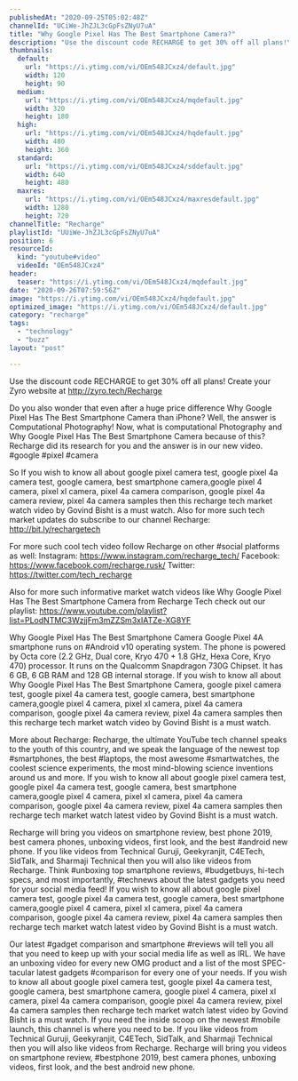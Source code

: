 ```yaml
---
publishedAt: "2020-09-25T05:02:48Z"
channelId: "UCiWe-JhZJL3cGpFsZNyU7uA"
title: "Why Google Pixel Has The Best Smartphone Camera?"
description: "Use the discount code RECHARGE to get 30% off all plans!\nCreate your Zyro website at http://zyro.tech/Recharge\n\nDo you also wonder that even after a huge price difference Why Google Pixel Has The Best Smartphone Camera than iPhone? Well, the answer is Computational Photography! Now, what is computational Photography and Why Google Pixel Has The Best Smartphone Camera because of this? Recharge did its research for you and the answer is in our new video. #google #pixel #camera\n\nSo  If you wish to know all about google pixel camera test, google pixel 4a camera test, google camera, best smartphone camera,google pixel 4 camera, pixel xl camera, pixel 4a camera comparison, google pixel 4a camera review, pixel 4a camera samples then this recharge tech market watch video by Govind Bisht is a must watch. Also for more such tech market updates do subscribe to our channel Recharge: http://bit.ly/rechargetech\n\nFor more such cool tech video follow Recharge on other #social platforms as well:\nInstagram: https://www.instagram.com/recharge_tech/\nFacebook: https://www.facebook.com/recharge.rusk/\nTwitter: https://twitter.com/tech_recharge\n\nAlso for more such informative market watch videos like Why Google Pixel Has The Best Smartphone Camera from Recharge Tech check out our playlist: https://www.youtube.com/playlist?list=PLodNTMC3WzjjFm3mZZSm3xIATZe-XG8YF\n\nWhy Google Pixel Has The Best Smartphone Camera\nGoogle Pixel 4A smartphone runs on #Android v10 operating system. The phone is powered by Octa core (2.2 GHz, Dual core, Kryo 470 + 1.8 GHz, Hexa Core, Kryo 470) processor. It runs on the Qualcomm Snapdragon 730G Chipset. It has 6 GB, 6 GB RAM and 128 GB internal storage.  If you wish to know all about Why Google Pixel Has The Best Smartphone Camera, google pixel camera test, google pixel 4a camera test, google camera, best smartphone camera,google pixel 4 camera, pixel xl camera, pixel 4a camera comparison, google pixel 4a camera review, pixel 4a camera samples then this recharge tech market watch video by Govind Bisht is a must watch. \n\nMore about Recharge: \nRecharge, the ultimate YouTube tech channel speaks to the youth of this country, and we speak the language of the newest top #smartphones, the best #laptops, the most awesome #smartwatches, the coolest science experiments, the most mind-blowing science inventions around us and more. If you wish to know all about google pixel camera test, google pixel 4a camera test, google camera, best smartphone camera,google pixel 4 camera, pixel xl camera, pixel 4a camera comparison, google pixel 4a camera review, pixel 4a camera samples then recharge tech market watch latest video by Govind Bisht is a must watch. \n\nRecharge will bring you videos on smartphone review, best phone 2019, best camera phones, unboxing videos, first look, and the best #android new phone. If you like videos from Technical Guruji, Geekyranjit, C4ETech, SidTalk, and Sharmaji Technical then you will also like videos from Recharge. Think #unboxing top smartphone reviews, #budgetbuys, hi-tech specs, and most importantly, #technews about the latest gadgets you need for your social media feed! If you wish to know all about google pixel camera test, google pixel 4a camera test, google camera, best smartphone camera,google pixel 4 camera, pixel xl camera, pixel 4a camera comparison, google pixel 4a camera review, pixel 4a camera samples then recharge tech market watch latest video by Govind Bisht is a must watch. \n\nOur latest #gadget comparison and smartphone #reviews will tell you all that you need to keep up with your social media life as well as IRL. We have an unboxing video for every new OMG product and a list of the most SPEC-tacular latest gadgets #comparison for every one of your needs. If you wish to know all about google pixel camera test, google pixel 4a camera test, google camera, best smartphone camera, google pixel 4 camera, pixel xl camera, pixel 4a camera comparison, google pixel 4a camera review, pixel 4a camera samples then recharge tech market watch latest video by Govind Bisht is a must watch. If you need the inside scoop on the newest #mobile launch, this channel is where you need to be. If you like videos from Technical Guruji, Geekyranjit, C4ETech, SidTalk, and Sharmaji Technical then you will also like videos from Recharge. Recharge will bring you videos on smartphone review, #bestphone 2019, best camera phones, unboxing videos, first look, and the best android new phone."
thumbnails:
  default:
    url: "https://i.ytimg.com/vi/OEm548JCxz4/default.jpg"
    width: 120
    height: 90
  medium:
    url: "https://i.ytimg.com/vi/OEm548JCxz4/mqdefault.jpg"
    width: 320
    height: 180
  high:
    url: "https://i.ytimg.com/vi/OEm548JCxz4/hqdefault.jpg"
    width: 480
    height: 360
  standard:
    url: "https://i.ytimg.com/vi/OEm548JCxz4/sddefault.jpg"
    width: 640
    height: 480
  maxres:
    url: "https://i.ytimg.com/vi/OEm548JCxz4/maxresdefault.jpg"
    width: 1280
    height: 720
channelTitle: "Recharge"
playlistId: "UUiWe-JhZJL3cGpFsZNyU7uA"
position: 6
resourceId:
  kind: "youtube#video"
  videoId: "OEm548JCxz4"
header:
  teaser: "https://i.ytimg.com/vi/OEm548JCxz4/mqdefault.jpg"
date: "2020-09-26T07:59:56Z"
image: "https://i.ytimg.com/vi/OEm548JCxz4/hqdefault.jpg"
optimized_image: "https://i.ytimg.com/vi/OEm548JCxz4/default.jpg"
category: "recharge"
tags:
  - "technology"
  - "buzz"
layout: "post"

---
```

Use the discount code RECHARGE to get 30% off all plans!
Create your Zyro website at http://zyro.tech/Recharge

Do you also wonder that even after a huge price difference Why Google Pixel Has The Best Smartphone Camera than iPhone? Well, the answer is Computational Photography! Now, what is computational Photography and Why Google Pixel Has The Best Smartphone Camera because of this? Recharge did its research for you and the answer is in our new video. #google #pixel #camera

So  If you wish to know all about google pixel camera test, google pixel 4a camera test, google camera, best smartphone camera,google pixel 4 camera, pixel xl camera, pixel 4a camera comparison, google pixel 4a camera review, pixel 4a camera samples then this recharge tech market watch video by Govind Bisht is a must watch. Also for more such tech market updates do subscribe to our channel Recharge: http://bit.ly/rechargetech

For more such cool tech video follow Recharge on other #social platforms as well:
Instagram: https://www.instagram.com/recharge_tech/
Facebook: https://www.facebook.com/recharge.rusk/
Twitter: https://twitter.com/tech_recharge

Also for more such informative market watch videos like Why Google Pixel Has The Best Smartphone Camera from Recharge Tech check out our playlist: https://www.youtube.com/playlist?list=PLodNTMC3WzjjFm3mZZSm3xIATZe-XG8YF

Why Google Pixel Has The Best Smartphone Camera
Google Pixel 4A smartphone runs on #Android v10 operating system. The phone is powered by Octa core (2.2 GHz, Dual core, Kryo 470 + 1.8 GHz, Hexa Core, Kryo 470) processor. It runs on the Qualcomm Snapdragon 730G Chipset. It has 6 GB, 6 GB RAM and 128 GB internal storage.  If you wish to know all about Why Google Pixel Has The Best Smartphone Camera, google pixel camera test, google pixel 4a camera test, google camera, best smartphone camera,google pixel 4 camera, pixel xl camera, pixel 4a camera comparison, google pixel 4a camera review, pixel 4a camera samples then this recharge tech market watch video by Govind Bisht is a must watch. 

More about Recharge: 
Recharge, the ultimate YouTube tech channel speaks to the youth of this country, and we speak the language of the newest top #smartphones, the best #laptops, the most awesome #smartwatches, the coolest science experiments, the most mind-blowing science inventions around us and more. If you wish to know all about google pixel camera test, google pixel 4a camera test, google camera, best smartphone camera,google pixel 4 camera, pixel xl camera, pixel 4a camera comparison, google pixel 4a camera review, pixel 4a camera samples then recharge tech market watch latest video by Govind Bisht is a must watch. 

Recharge will bring you videos on smartphone review, best phone 2019, best camera phones, unboxing videos, first look, and the best #android new phone. If you like videos from Technical Guruji, Geekyranjit, C4ETech, SidTalk, and Sharmaji Technical then you will also like videos from Recharge. Think #unboxing top smartphone reviews, #budgetbuys, hi-tech specs, and most importantly, #technews about the latest gadgets you need for your social media feed! If you wish to know all about google pixel camera test, google pixel 4a camera test, google camera, best smartphone camera,google pixel 4 camera, pixel xl camera, pixel 4a camera comparison, google pixel 4a camera review, pixel 4a camera samples then recharge tech market watch latest video by Govind Bisht is a must watch. 

Our latest #gadget comparison and smartphone #reviews will tell you all that you need to keep up with your social media life as well as IRL. We have an unboxing video for every new OMG product and a list of the most SPEC-tacular latest gadgets #comparison for every one of your needs. If you wish to know all about google pixel camera test, google pixel 4a camera test, google camera, best smartphone camera, google pixel 4 camera, pixel xl camera, pixel 4a camera comparison, google pixel 4a camera review, pixel 4a camera samples then recharge tech market watch latest video by Govind Bisht is a must watch. If you need the inside scoop on the newest #mobile launch, this channel is where you need to be. If you like videos from Technical Guruji, Geekyranjit, C4ETech, SidTalk, and Sharmaji Technical then you will also like videos from Recharge. Recharge will bring you videos on smartphone review, #bestphone 2019, best camera phones, unboxing videos, first look, and the best android new phone.